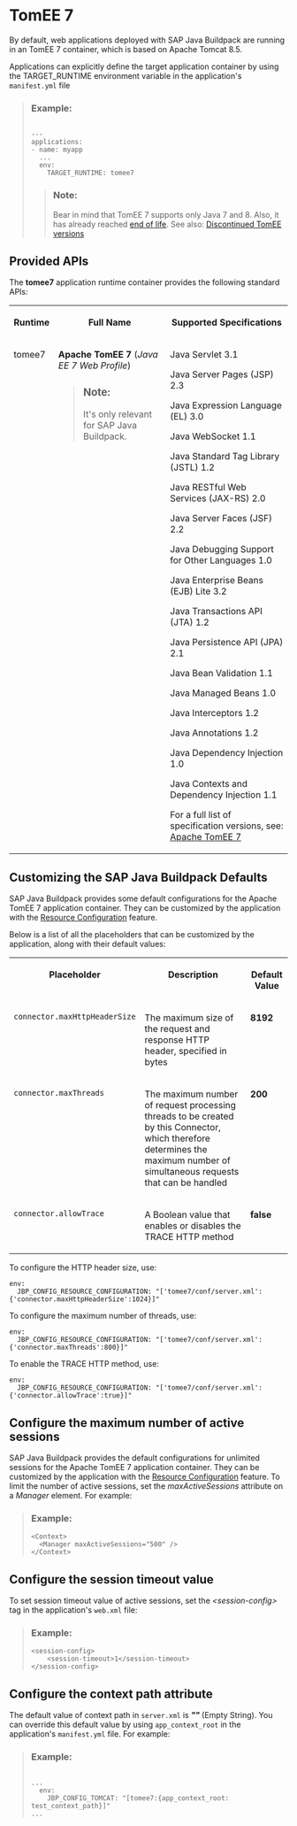 <!-- loio79c039ab43b946a7b50c5d0326a3b40b -->

# TomEE 7

By default, web applications deployed with SAP Java Buildpack are running in an TomEE 7 container, which is based on Apache Tomcat 8.5.

Applications can explicitly define the target application container by using the TARGET\_RUNTIME environment variable in the application's `manifest.yml` file

> ### Example:  
> ```
> 
> ---
> applications:
> - name: myapp
>   ...
>   env:
>     TARGET_RUNTIME: tomee7
> ```
> 
> > ### Note:  
> > Bear in mind that TomEE 7 supports only Java 7 and 8. Also, it has already reached [end of life](https://tomee.apache.org/tomee-7.1-eol.html). See also: [Discontinued TomEE versions](https://tomee.apache.org/download-discontinued.html)



<a name="loio79c039ab43b946a7b50c5d0326a3b40b__section_lnr_2bv_42b"/>

## Provided APIs

The **tomee7** application runtime container provides the following standard APIs:


<table>
<tr>
<th valign="top">

Runtime

</th>
<th valign="top">

Full Name

</th>
<th valign="top">

Supported Specifications

</th>
</tr>
<tr>
<td valign="top">

tomee7

</td>
<td valign="top">

**Apache TomEE 7** \(*Java EE 7 Web Profile*\)

> ### Note:  
> It's only relevant for SAP Java Buildpack.



</td>
<td valign="top">

Java Servlet 3.1

Java Server Pages \(JSP\) 2.3

Java Expression Language \(EL\) 3.0

Java WebSocket 1.1

Java Standard Tag Library \(JSTL\) 1.2

Java RESTful Web Services \(JAX-RS\) 2.0

Java Server Faces \(JSF\) 2.2

Java Debugging Support for Other Languages 1.0

Java Enterprise Beans \(EJB\) Lite 3.2

Java Transactions API \(JTA\) 1.2

Java Persistence API \(JPA\) 2.1

Java Bean Validation 1.1

Java Managed Beans 1.0

Java Interceptors 1.2

Java Annotations 1.2

Java Dependency Injection 1.0

Java Contexts and Dependency Injection 1.1

For a full list of specification versions, see: [Apache TomEE 7](https://tomee.apache.org/tomee-7.0/docs/comparison.html#specifications)

</td>
</tr>
</table>



<a name="loio79c039ab43b946a7b50c5d0326a3b40b__section_cq3_nbv_42b"/>

## Customizing the SAP Java Buildpack Defaults

SAP Java Buildpack provides some default configurations for the Apache TomEE 7 application container. They can be customized by the application with the [Resource Configuration](resource-configuration-c893e9c.md) feature.

Below is a list of all the placeholders that can be customized by the application, along with their default values:


<table>
<tr>
<th valign="top">

Placeholder

</th>
<th valign="top">

Description

</th>
<th valign="top">

Default Value

</th>
</tr>
<tr>
<td valign="top">

`connector.maxHttpHeaderSize` 

</td>
<td valign="top">

The maximum size of the request and response HTTP header, specified in bytes

</td>
<td valign="top">

**8192** 

</td>
</tr>
<tr>
<td valign="top">

`connector.maxThreads` 

</td>
<td valign="top">

The maximum number of request processing threads to be created by this Connector, which therefore determines the maximum number of simultaneous requests that can be handled

</td>
<td valign="top">

**200** 

</td>
</tr>
<tr>
<td valign="top">

`connector.allowTrace` 

</td>
<td valign="top">

A Boolean value that enables or disables the TRACE HTTP method

</td>
<td valign="top">

**false** 

</td>
</tr>
</table>

To configure the HTTP header size, use:

```
env:
  JBP_CONFIG_RESOURCE_CONFIGURATION: "['tomee7/conf/server.xml': {'connector.maxHttpHeaderSize':1024}]"
```

To configure the maximum number of threads, use:

```
env:
  JBP_CONFIG_RESOURCE_CONFIGURATION: "['tomee7/conf/server.xml': {'connector.maxThreads':800}]"
```

To enable the TRACE HTTP method, use:

```
env:
  JBP_CONFIG_RESOURCE_CONFIGURATION: "['tomee7/conf/server.xml': {'connector.allowTrace':true}]"
```



<a name="loio79c039ab43b946a7b50c5d0326a3b40b__section_w3t_zc4_2fb"/>

## Configure the maximum number of active sessions

SAP Java Buildpack provides the default configurations for unlimited sessions for the Apache TomEE 7 application container. They can be customized by the application with the [Resource Configuration](resource-configuration-c893e9c.md) feature. To limit the number of active sessions, set the *maxActiveSessions* attribute on a *Manager* element. For example:

> ### Example:  
> ```
> <Context>
>   <Manager maxActiveSessions="500" />
> </Context>
> ```



<a name="loio79c039ab43b946a7b50c5d0326a3b40b__section_i33_1d4_2fb"/>

## Configure the session timeout value

To set session timeout value of active sessions, set the *<session-config\>* tag in the application's `web.xml` file:

> ### Example:  
> ```
> <session-config>
>     <session-timeout>1</session-timeout>
> </session-config>
> ```



<a name="loio79c039ab43b946a7b50c5d0326a3b40b__section_lbp_bw5_sfb"/>

## Configure the context path attribute

The default value of context path in `server.xml` is ***""*** \(Empty String\). You can override this default value by using `app_context_root` in the application's `manifest.yml` file. For example:

> ### Example:  
> ```
> 
> ...
>   env:
>     JBP_CONFIG_TOMCAT: "[tomee7:{app_context_root: test_context_path}]"
> ...
> ```

